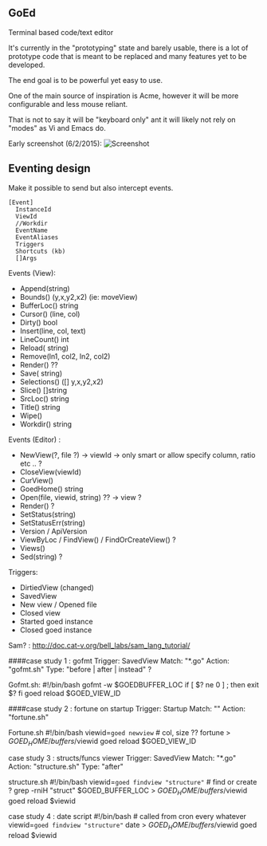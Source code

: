 ## GoEd 
Terminal based code/text editor

It's currently in the "prototyping" state and barely usable, there is a lot of 
prototype code that is meant to be replaced and many features yet to be developed.

The end goal is to be powerful yet easy to use.

One of the main source of inspiration is Acme, however it will be more 
configurable and less mouse reliant.

That is not to say it will be "keyboard only" ant it will likely not rely on 
"modes" as Vi and Emacs do.

Early screenshot (6/2/2015): 
![Screenshot](https://raw.github.com/tcolar/goed/master/screenshot.png)

## Eventing design

Make it possible to send but also intercept events.

    [Event]
      InstanceId
      ViewId
      //Workdir
      EventName
      EventAliases
      Triggers
      Shortcuts (kb)
      []Args
      
Events (View):
  - Append(string)
  - Bounds() (y,x,y2,x2)  (ie: moveView)
  - BufferLoc() string
  - Cursor() (line, col)
  - Dirty() bool
  - Insert(line, col, text)
  - LineCount() int
  - Reload(<newpath> string)
  - Remove(ln1, col2, ln2, col2)
  - Render() ?? 
  - Save(<newloc> string)
  - Selections() ([] y,x,y2,x2)
  - Slice() []string
  - SrcLoc() string
  - Title() string 
  - Wipe()
  - Workdir() string
    
Events (Editor) :
  - NewView(<col>?, file ?) -> viewId -> only smart or allow specify column, ratio etc .. ?
  - CloseView(viewId)
  - CurView()
  - GoedHome() string
  - Open(file, viewid, string) ?? -> view ?
  - Render() ?
  - SetStatus(string)
  - SetStatusErr(string)
  - Version / ApiVersion
  - ViewByLoc / FindView() / FindOrCreateView() ?
  - Views()
  - Sed(string) ?

Triggers:
  - DirtiedView (changed)
  - SavedView
  - New view / Opened file
  - Closed view
  - Started goed instance
  - Closed goed instance
  
Sam? : http://doc.cat-v.org/bell_labs/sam_lang_tutorial/   

####case study 1 : gofmt
    Trigger: SavedView
    Match: "*.go"
    Action: "gofmt.sh"
    Type: "before | after | instead" ?

Gofmt.sh:
    #!/bin/bash
    gofmt -w $GOEDBUFFER_LOC
    if [ $? ne 0 ] ; then
      exit $?
    fi
    goed reload $GOED_VIEW_ID

####case study 2 : fortune on startup
    Trigger: Startup
    Match: ""
    Action: "fortune.sh"

Fortune.sh
    #!/bin/bash
    viewid=`goed newview` # col, size ??
    fortune > $GOED_HOME/buffers/$viewid
    goed reload $GOED_VIEW_ID
    
case study 3 : structs/funcs viewer
    Trigger: SavedView
    Match: "*.go"
    Action: "structure.sh"
    Type: "after"

structure.sh
    #!/bin/bash
    viewid=`goed findview "structure"` # find or create ?
    grep -rniH "struct" $GOED_BUFFER_LOC > $GOED_HOME/buffers/$viewid
    goed reload $viewid
    
case study 4 : date script
    #!/bin/bash 
    # called from cron every whatever
    viewid=`goed findview "structure"`
    date > $GOED_HOME/buffers/$viewid
    goed reload $viewid 
    

